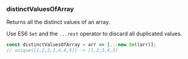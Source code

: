### distinctValuesOfArray

Returns all the distinct values of an array.

Use ES6 `Set` and the `...rest` operator to discard all duplicated values.

```js
const distinctValuesOfArray = arr => [...new Set(arr)];
// unique([1,2,2,3,4,4,5]) -> [1,2,3,4,5]
```
